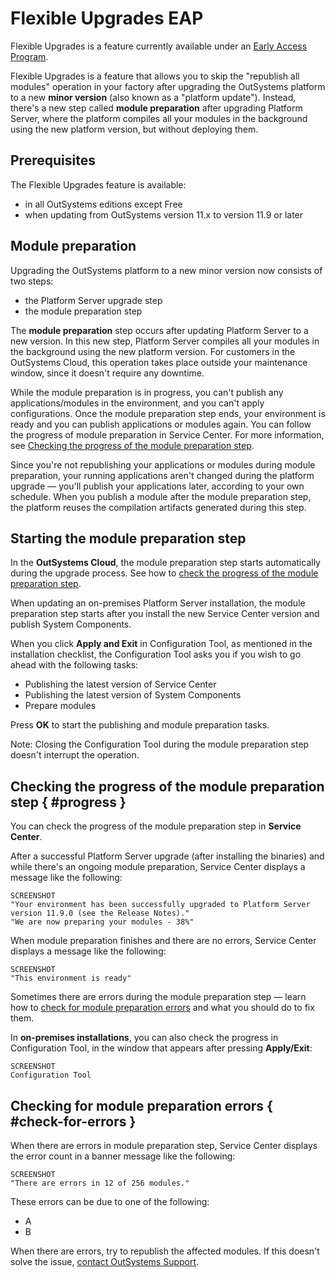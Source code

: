 # Flexible Upgrades EAP

<div class="info" markdown="1">

Flexible Upgrades is a feature currently available under an [Early Access Program](https://www.outsystems.com/eap/).

</div>

Flexible Upgrades is a feature that allows you to skip the "republish all modules" operation in your factory after upgrading the OutSystems platform to a new **minor version** (also known as a "platform update"). Instead, there's a new step called **module preparation** after upgrading Platform Server, where the platform compiles all your modules in the background using the new platform version, but without deploying them.

## Prerequisites

The Flexible Upgrades feature is available:

* in all OutSystems editions except Free
* when updating from OutSystems version 11.x to version 11.9 or later

## Module preparation

Upgrading the OutSystems platform to a new minor version now consists of two steps:

* the Platform Server upgrade step
* the module preparation step

The **module preparation** step occurs after updating Platform Server to a new version. In this new step, Platform Server compiles all your modules in the background using the new platform version. For customers in the OutSystems Cloud, this operation takes place outside your maintenance window, since it doesn't require any downtime.

While the module preparation is in progress, you can't publish any applications/modules in the environment, and you can't apply configurations. Once the module preparation step ends, your environment is ready and you can publish applications or modules again. You can follow the progress of module preparation in Service Center. For more information, see [Checking the progress of the module preparation step](#progress).

Since you're not republishing your applications or modules during module preparation, your running applications aren't changed during the platform upgrade — you'll publish your applications later, according to your own schedule. When you publish a module after the module preparation step, the platform reuses the compilation artifacts generated during this step.

## Starting the module preparation step

<div class="info" markdown="1">

In the **OutSystems Cloud**, the module preparation step starts automatically during the upgrade process. See how to [check the progress of the module preparation step](#progress).

</div>

When updating an on-premises Platform Server installation, the module preparation step starts after you install the new Service Center version and publish System Components.

When you click **Apply and Exit** in Configuration Tool, as mentioned in the installation checklist, the Configuration Tool asks you if you wish to go ahead with the following tasks:

* Publishing the latest version of Service Center
* Publishing the latest version of System Components
* Prepare modules

Press **OK** to start the publishing and module preparation tasks.

Note: Closing the Configuration Tool during the module preparation step doesn't interrupt the operation.

## Checking the progress of the module preparation step { #progress }

You can check the progress of the module preparation step in **Service Center**.

After a successful Platform Server upgrade (after installing the binaries) and while there's an ongoing module preparation, Service Center displays a message like the following:

    SCREENSHOT  
    "Your environment has been successfully upgraded to Platform Server version 11.9.0 (see the Release Notes)."
    "We are now preparing your modules - 38%"

When module preparation finishes and there are no errors, Service Center displays a message like the following:

    SCREENSHOT
    "This environment is ready"

Sometimes there are errors during the module preparation step — learn how to [check for module preparation errors](#check-for-errors) and what you should do to fix them.

<div class="info" markdown="1">

In **on-premises installations**, you can also check the progress in Configuration Tool, in the window that appears after pressing **Apply/Exit**:

    SCREENSHOT
    Configuration Tool

</div>

## Checking for module preparation errors { #check-for-errors }

When there are errors in module preparation step, Service Center displays the error count in a banner message like the following:

    SCREENSHOT
    "There are errors in 12 of 256 modules."

These errors can be due to one of the following:

* A
* B

When there are errors, try to republish the affected modules. If this doesn't solve the issue, [contact OutSystems Support](https://success.outsystems.com/Support/Enterprise_Customers/OutSystems_Support/01_Contact_OutSystems_technical_support).
